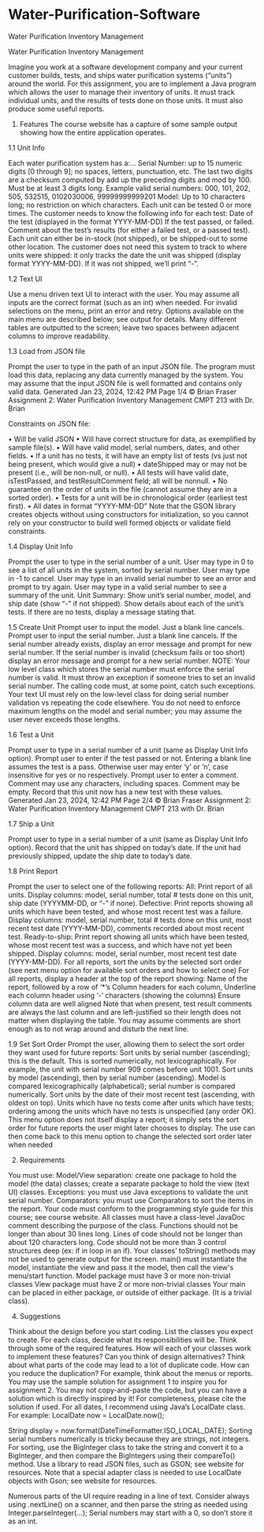 # Water-Purification-Software
Water Purification Inventory Management 


Water Purification Inventory Management


Imagine you work at a software development company and your current customer builds, tests, and
ships water purification systems (“units”) around the world. For this assignment, you are to implement
a Java program which allows the user to manage their inventory of units. It must track individual units,
and the results of tests done on those units. It must also produce some useful reports.

1. Features
The course website has a capture of some sample output showing how the entire application operates.
 
1.1 Unit Info

Each water purification system has a:...
Serial Number: up to 15 numeric digits [0 through 9]; no spaces, letters, punctuation, etc.
The last two digits are a checksum computed by add up the preceding digits and mod by 100.
Must be at least 3 digits long.
Example valid serial numbers:
000, 101, 202, 505, 532515, 0102030006, 99999999999201
Model: Up to 10 characters long; no restriction on which characters.
Each unit can be tested 0 or more times. The customer needs to know the following info for each test:
Date of the test (displayed in the format YYYY-MM-DD)
If the test passed, or failed.
Comment about the test’s results (for either a failed test, or a passed test).
Each unit can either be in-stock (not shipped), or be shipped-out to some other location. The customer
does not need this system to track to where units were shipped: it only tracks the date the unit was
shipped (display format YYYY-MM-DD). If it was not shipped, we’ll print “-”.

1.2 Text UI


Use a menu driven text UI to interact with the user.
You may assume all inputs are the correct format (such as an int) when needed.
For invalid selections on the menu, print an error and retry.
Options available on the main menu are described below; see output for details.
Many different tables are outputted to the screen; leave two spaces between adjacent columns to
improve readability.

1.3 Load from JSON file


Prompt the user to type in the path of an input JSON file. The program must load this data, replacing
any data currently managed by the system. You may assume that the input JSON file is well formatted
and contains only valid data.
Generated Jan 23, 2024, 12:42 PM Page 1/4 © Brian Fraser
Assignment 2: Water Purification Inventory Management CMPT 213 with Dr. Brian

Constraints on JSON file:

• Will be valid JSON
• Will have correct structure for data, as exemplified by sample file(s).
• Will have valid model, serial numbers, dates, and other fields.
• If a unit has no tests, it will have an empty list of tests (vs just not being present, which would
give a null)
• dateShipped may or may not be present (i.e., will be non-null, or null).
• All tests will have valid date, isTestPassed, and testResultComment field; all will be nonnull.
• No guarantee on the order of units in the file (cannot assume they are in a sorted order).
• Tests for a unit will be in chronological order (earliest test first).
• All dates in format “YYYY-MM-DD”
Note that the GSON library creates objects without using constructors for initialization, so you cannot
rely on your constructor to build well formed objects or validate field constraints.

1.4 Display Unit Info


Prompt the user to type in the serial number of a unit.
User may type in 0 to see a list of all units in the system, sorted by serial number.
User may type in -1 to cancel.
User may type in an invalid serial number to see an error and prompt to try again.
User may type in a valid serial number to see a summary of the unit.
Unit Summary: Show unit’s serial number, model, and ship date (show “-” if not shipped).
Show details about each of the unit’s tests. If there are no tests, display a message stating that.

1.5 Create Unit
Prompt user to input the model. Just a blank line cancels.
Prompt user to input the serial number. Just a blank line cancels.
If the serial number already exists, display an error message and prompt for new serial
number.
If the serial number is invalid (checksum fails or too short) display an error message and
prompt for a new serial number.
NOTE: Your low level class which stores the serial number must enforce the serial number is
valid. It must throw an exception if someone tries to set an invalid serial number. The calling
code must, at some point, catch such exceptions. Your text UI must rely on the low-level class
for doing serial number validation vs repeating the code elsewhere.
You do not need to enforce maximum lengths on the model and serial number; you may assume
the user never exceeds those lengths.

1.6 Test a Unit


Prompt user to type in a serial number of a unit (same as Display Unit Info option).
Prompt user to enter if the test passed or not. Entering a blank line assumes the test is a pass.
Otherwise user may enter ‘y’ or ‘n’, case insensitive for yes or no respectively.
Prompt user to enter a comment. Comment may use any characters, including spaces. Comment
may be empty. Record that this unit now has a new test with these values.
Generated Jan 23, 2024, 12:42 PM Page 2/4 © Brian Fraser
Assignment 2: Water Purification Inventory Management CMPT 213 with Dr. Brian

1.7 Ship a Unit


Prompt user to type in a serial number of a unit (same as Display Unit Info option).
Record that the unit has shipped on today’s date. If the unit had previously shipped, update the
ship date to today’s date.

1.8 Print Report


Prompt the user to select one of the following reports:
All: Print report of all units.
Display columns: model, serial number, total # tests done on this unit, ship date (YYYYMM-DD, or “-” if none).
Defective: Print reports showing all units which have been tested, and whose most recent test
was a failure.
Display columns: model, serial number, total # tests done on this unit, most recent test date
(YYYY-MM-DD), comments recorded about most recent test.
Ready-to-ship: Print report showing all units which have been tested, whose most recent test
was a success, and which have not yet been shipped.
Display columns: model, serial number, most recent test date (YYYY-MM-DD).
For all reports, sort the units by the selected sort order (see next menu option for available sort
orders and how to select one)
For all reports, display a header at the top of the report showing:
Name of the report, followed by a row of ‘*’s
Column headers for each column,
Underline each column header using ‘-’ characters (showing the columns)
Ensure column data are well aligned
Note that when present, test result comments are always the last column and are left-justified
so their length does not matter when displaying the table. You may assume comments are
short enough as to not wrap around and disturb the next line.

1.9 Set Sort Order
Prompt the user, allowing them to select the sort order they want used for future reports:
Sort units by serial number (ascending); this is the default. This is sorted numerically, not
lexicographically. For example, the unit with serial number 909 comes before unit 1001.
Sort units by model (ascending), then by serial number (ascending). Model is compared
lexicographically (alphabetical); serial number is compared numerically.
Sort units by the date of their most recent test (ascending, with oldest on top).
Units which have no tests come after units which have tests; ordering among the units
which have no tests is unspecified (any order OK).
This menu option does not itself display a report; it simply sets the sort order for future reports the user
might later chooses to display. The use can then come back to this menu option to change the selected
sort order later when needed

2. Requirements
   
You must use:
Model/View separation: create one package to hold the model (the data) classes; create a
separate package to hold the view (text UI) classes.
Exceptions: you must use Java exceptions to validate the unit serial number.
Comparators: you must use Comparators to sort the items in the report.
Your code must conform to the programming style guide for this course; see course website.
All classes must have a class-level JavaDoc comment describing the purpose of the class.
Functions should not be longer than about 30 lines long.
Lines of code should not be longer than about 120 characters long.
Code should not be more than 3 control structures deep (ex: if in loop in an if).
Your classes’ toString() methods may not be used to generate output for the screen.
main() must instantiate the model, instantiate the view and pass it the model, then call the view's
menu/start function.
Model package must have 3 or more non-trivial classes
View package must have 2 or more non-trivial classes
Your main can be placed in either package, or outside of either package. (It is a trivial class).

4. Suggestions
   
Think about the design before you start coding.
List the classes you expect to create.
For each class, decide what its responsibilities will be.
Think through some of the required features. How will each of your classes work to
implement these features? Can you think of design alternatives?
Think about what parts of the code may lead to a lot of duplicate code. How can you reduce
the duplication? For example, think about the menus or reports.
You may use the sample solution for assignment 1 to inspire you for assignment 2. You may not
copy-and-paste the code, but you can have a solution which is directly inspired by it! For
completeness, please cite the solution if used.
For all dates, I recommend using Java’s LocalDate class. For example:
LocalDate now = LocalDate.now();

String display = now.format(DateTimeFormatter.ISO_LOCAL_DATE);
Sorting serial numbers numerically is tricky because they are strings, not integers. For sorting,
use the BigInteger class to take the string and convert it to a BigInteger, and then compare the
BigIntegers using their compareTo() method.
Use a library to read JSON files, such as GSON; see website for resources.
Note that a special adapter class is needed to use LocalDate objects with Gson; see website
for resources.

Numerous parts of the UI require reading in a line of text. Consider always using .nextLine()
on a scanner, and then parse the string as needed using Integer.parseInteger(...);
Serial numbers may start with a 0, so don’t store it as an int.
